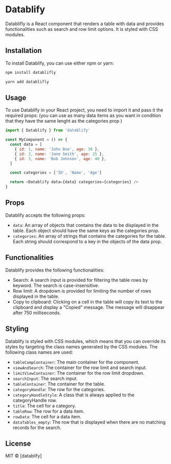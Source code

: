
# Datablify

Datablifly is a React component that renders a table with data and provides functionalities such as search and row limit options. It is styled with CSS modules.

## Installation

To install Datablify, you can use either npm or yarn:

```bash
npm install datablifly
```

```bash
yarn add datablifly
```

## Usage

To use Datablify in your React project, you need to import it and pass it the required props:
(you can use as many data items as you want in condition that they have the same lenght as the categories prop )

```javascript
import { Datablify } from 'datablify'

const MyComponent = () => {
  const data = [
    { id: 1, name: 'John Doe', age: 30 },
    { id: 2, name: 'Jane Smith', age: 25 },
    { id: 3, name: 'Bob Johnson', age: 40 },
  ]

  const categories = ['ID', 'Name', 'Age']

  return <Datablify data={data} categories={categories} />
}
```

## Props

Datablify accepts the following props:

- `data`: An array of objects that contains the data to be displayed in the table. Each object should have the same keys as the categories prop.
- `categories`: An array of strings that contains the categories for the table. Each string should correspond to a key in the objects of the data prop.

## Functionalities

Datablify provides the following functionalities:

- Search: A search input is provided for filtering the table rows by keyword. The search is case-insensitive.
- Row limit: A dropdown is provided for limiting the number of rows displayed in the table.
- Copy to clipboard: Clicking on a cell in the table will copy its text to the clipboard and display a "Copied" message. The message will disappear after 750 milliseconds.

## Styling

Datablify is styled with CSS modules, which means that you can override its styles by targeting the class names generated by the CSS modules. The following class names are used:

- `tableCompContainer`: The main container for the component.
- `viewAndSearch`: The container for the row limit and search input.
- `limitViewContainer`: The container for the row limit dropdown.
- `searchInput`: The search input.
- `tableContainer`: The container for the table.
- `categoryHandle`: The row for the categories.
- `categoryHandleStyle`: A class that is always applied to the categoryHandle row.
- `title`: The cell for a category.
- `tableRow`: The row for a data item.
- `rowData`: The cell for a data item.
- `dataTables_empty`: The row that is displayed when there are no matching records for the search.

## License

MIT © [datablify]


